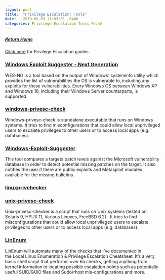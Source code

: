 ```yaml
---
layout: post
title:  "Privilege Escalation: Tools"
date:   2019-08-09 11:03:01 -0400
categories: Privilege Escalation Tools PrivX
---
```

##### [Return Home](https://thegetch.github.io/penetration/testing/resources/2019/08/09/Home/)

[Click here](https://thegetch.github.io/PenetrationTestingResources/PrivilegeEscalation) for Privilege Escalation guides.

### [Windows Exploit Suggester - Next Generation](https://github.com/bitsadmin/wesng)

WES-NG is a tool based on the output of Windows' systeminfo utility which provides the list of vulnerabilities the OS is vulnerable to, including any exploits for these vulnerabilities. Every Windows OS between Windows XP and Windows 10, including their Windows Server counterparts, is supported.

### [windows-privesc-check](https://github.com/pentestmonkey/windows-privesc-check)

Windows-privesc-check is standalone executable that runs on Windows systems. It tries to find misconfigurations that could allow local unprivileged users to escalate privileges to other users or to access local apps (e.g. databases).

### [Windows-Exploit-Suggester](https://github.com/GDSSecurity/Windows-Exploit-Suggester)

This tool compares a targets patch levels against the Microsoft vulnerability database in order to detect potential missing patches on the target. It also notifies the user if there are public exploits and Metasploit modules available for the missing bulletins.

### [linuxprivchecker](https://www.securitysift.com/download/linuxprivchecker.py)

### [unix-privesc-check](http://pentestmonkey.net/tools/audit/unix-privesc-check)

Unix-privesc-checker is a script that runs on Unix systems (tested on Solaris 9, HPUX 11, Various Linuxes, FreeBSD 6.2).  It tries to find misconfigurations that could allow local unprivileged users to escalate privileges to other users or to access local apps (e.g. databases).

### [LinEnum](https://www.rebootuser.com/?p=1758)

LinEnum will automate many of the checks that I’ve documented in the Local Linux Enumeration & Privilege Escalation Cheatsheet. It’s a very basic shell script that performs over 65 checks, getting anything from kernel information to locating possible escalation points such as potentially useful SUID/GUID files and Sudo/rhost mis-configurations and more.
